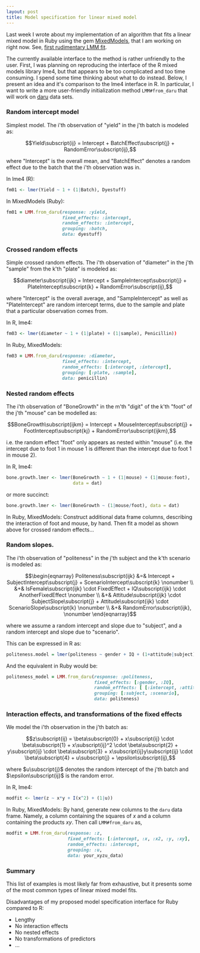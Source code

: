 ```yaml
---
layout: post
title: Model specification for linear mixed model 
---
```


Last week I wrote about my implementation of an algorithm that fits a linear mixed model in Ruby using the gem [MixedModels](https://github.com/agisga/MixedModels), that I am working on right now. See, [first rudimentary LMM fit](http://agisga.github.io/First-linear-mixed-model-fit/).

The currently available interface to the method is rather unfriendly to the user. First, I was planning on reproducing the interface of the R mixed models library lme4, but that appears to be too complicated and too time consuming. I spend some time thinking about what to do instead. Below, I present an idea and it's comparison to the lme4 interface in R. In particular, I want to write a more user-friendly initialization method `LMM#from_daru` that will work on [daru](https://github.com/v0dro/daru) data sets.

### Random intercept model

Simplest model. The i'th observation of "yield" in the j'th batch is modeled as:

$$Yield\subscript{ij} = Intercept + BatchEffect\subscript{j} + RandomError\subscript{ij},$$

where "Intercept" is the overall mean, and "BatchEffect" denotes a random effect due to the batch that the i'th observation was in.

In lme4 (R):

```R
fm01 <- lmer(Yield ~ 1 + (1|Batch), Dyestuff)
```

In MixedModels (Ruby):

```ruby
fm01 = LMM.from_daru(response: :yield,
                     fixed_effects: :intercept,
                     random_effects: :intercept,
                     grouping: :batch,
                     data: dyestuff)
```

### Crossed random effects

Simple crossed random effects. The i'th observation of "diameter" in the j'th "sample" from the k'th "plate" is modeled as:

$$diameter\subscript{ijk} = Intercept + SampleIntercept\subscript{j} + PlateIntercept\subscript{k} + RandomError\subscript{ij},$$

where "Intercept" is the overall average, and "SampleIntercept" as well as "PlateIntercept" are random intercept terms, due to the sample and plate that a particular observation comes from.

In R, lme4:

```R
fm03 <- lmer(diameter ~ 1 + (1|plate) + (1|sample), Penicillin))
```

In Ruby, MixedModels:

```ruby
fm03 = LMM.from_daru(response: :diameter,
                     fixed_effects: :intercept,
                     random_effects: [:intercept, :intercept],
                     grouping: [:plate, :sample],
                     data: penicillin)
```

### Nested random effects

The i'th observation of "BoneGrowth" in the m'th "digit" of the k'th "foot" of the j'th "mouse" can be modelled as:

$$BoneGrowth\subscript{ijkm} = Intercept +  MouseIntercept\subscript{j} + FootIntercept\subscript{kj} + RandomError\subscript{ijkm},$$

i.e. the random effect "foot" only appears as nested within "mouse" (i.e. the intercept due to foot 1 in mouse 1 is different than the intercept due to foot 1 in mouse 2).

In R, lme4:

```R
bone.growth.lmer <- lmer(BoneGrowth ~ 1 + (1|mouse) + (1|mouse:foot), 
                         data = dat)
```

or more succinct:

```R
bone.growth.lmer <- lmer(BoneGrowth ~ (1|mouse/foot), data = dat)
```

In Ruby, MixedModels: Construct additional data frame columns, describing the interaction of foot and mouse, by hand. Then fit a model as shown above for crossed random effects...

### Random slopes.

The i'th observation of "politeness" in the j'th subject and the k'th scenario is modeled as:

$$\begin{eqnarray} 
Politeness\subscript{ijk} &=& Intercept + SubjectIntercept\subscript{j} + ScenarioIntercept\subscript{k} \nonumber \\
 &+& IsFemale\subscript{ijk} \cdot FixedEffect + IQ\subscript{ijk} \cdot AnotherFixedEffect \nonumber \\
&+& Attitude\subscript{ijk} \cdot SubjectSlope\subscript{j} + Attitude\subscript{ijk} \cdot ScenarioSlope\subscript{k} \nonumber \\
 &+& RandomError\subscript{ijk}, \nonumber 
\end{eqnarray}$$

where we assume a random intercept and slope due to "subject", and a random intercept and slope due to "scenario".

This can be expressed in R as:

```R
politeness.model = lmer(politeness ~ gender + IQ + (1+attitude|subject) + (1+attitude|scenario), data=politeness)
```

And the equivalent in Ruby would be:

```ruby
politeness_model = LMM.from_daru(response: :politeness,
                                 fixed_effects: [:gender, :IQ],
                                 random_efffects: [ [:intercept, :attitude], [:intercept, :attitude] ],
                                 grouping: [:subject, :scenario],
                                 data: politeness)
```

### Interaction effects, and transformations of the fixed effects

We model the i'th observation in the j'th batch as:

$$z\subscript{ij} = \beta\subscript{0} + x\subscript{ij} \cdot \beta\subscript{1} + x\subscript{ij}^2 \cdot \beta\subscript{2} + y\subscript{ij} \cdot \beta\subscript{3} + x\subscript{ij}y\subscript{ij} \cdot \beta\subscript{4} + u\subscript{j} + \epsilon\subscript{ij},$$

where $u\subscript{j}$ denotes the random intercept of the j'th batch and $\epsilon\subscript{ij}$ is the random error.

In R, lme4:

```R
modfit <- lmer(z ~ x*y + I(x^2) + (1|u))
```

In Ruby, MixedModels: By hand, generate new columns to the `daru` data frame. Namely, a column containing the squares of $x$ and a column containing the products $xy$. Then call `LMM#from_daru` as,

```ruby
modfit = LMM.from_daru(response: :z,
                       fixed_effects: [:intercept, :x, :x2, :y, :xy],
                       random_effects: :intercept,
                       grouping: :u,
                       data: your_xyzu_data)
```

### Summary

This list of examples is most likely far from exhaustive, but it presents some of the most common types of linear mixed model fits.

Disadvantages of my proposed model specification interface for Ruby compared to R:

- Lengthy
- No interaction effects
- No nested effects
- No transformations of predictors
- ...


